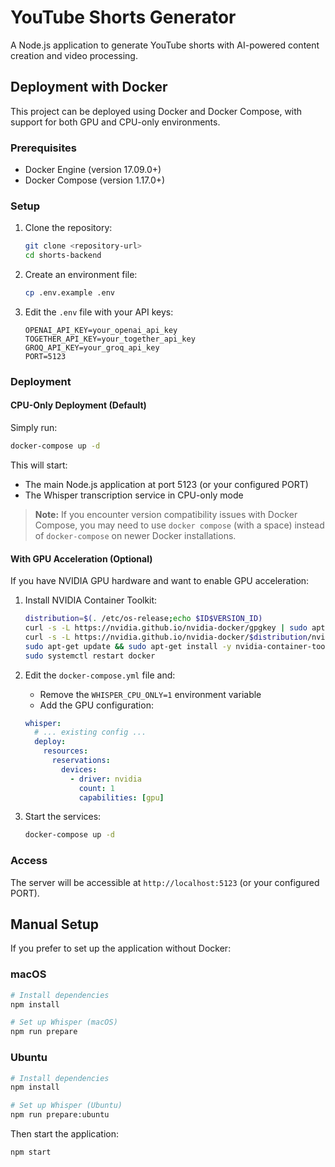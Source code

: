 # YouTube Shorts Generator

A Node.js application to generate YouTube shorts with AI-powered content creation and video processing.

## Deployment with Docker

This project can be deployed using Docker and Docker Compose, with support for both GPU and CPU-only environments.

### Prerequisites

- Docker Engine (version 17.09.0+)
- Docker Compose (version 1.17.0+)

### Setup

1. Clone the repository:

   ```bash
   git clone <repository-url>
   cd shorts-backend
   ```

2. Create an environment file:

   ```bash
   cp .env.example .env
   ```

3. Edit the `.env` file with your API keys:
   ```
   OPENAI_API_KEY=your_openai_api_key
   TOGETHER_API_KEY=your_together_api_key
   GROQ_API_KEY=your_groq_api_key
   PORT=5123
   ```

### Deployment

#### CPU-Only Deployment (Default)

Simply run:

```bash
docker-compose up -d
```

This will start:

- The main Node.js application at port 5123 (or your configured PORT)
- The Whisper transcription service in CPU-only mode

> **Note:** If you encounter version compatibility issues with Docker Compose, you may need to use `docker compose` (with a space) instead of `docker-compose` on newer Docker installations.

#### With GPU Acceleration (Optional)

If you have NVIDIA GPU hardware and want to enable GPU acceleration:

1. Install NVIDIA Container Toolkit:

   ```bash
   distribution=$(. /etc/os-release;echo $ID$VERSION_ID)
   curl -s -L https://nvidia.github.io/nvidia-docker/gpgkey | sudo apt-key add -
   curl -s -L https://nvidia.github.io/nvidia-docker/$distribution/nvidia-docker.list | sudo tee /etc/apt/sources.list.d/nvidia-docker.list
   sudo apt-get update && sudo apt-get install -y nvidia-container-toolkit
   sudo systemctl restart docker
   ```

2. Edit the `docker-compose.yml` file and:

   - Remove the `WHISPER_CPU_ONLY=1` environment variable
   - Add the GPU configuration:

   ```yaml
   whisper:
     # ... existing config ...
     deploy:
       resources:
         reservations:
           devices:
             - driver: nvidia
               count: 1
               capabilities: [gpu]
   ```

3. Start the services:
   ```bash
   docker-compose up -d
   ```

### Access

The server will be accessible at `http://localhost:5123` (or your configured PORT).

## Manual Setup

If you prefer to set up the application without Docker:

### macOS

```bash
# Install dependencies
npm install

# Set up Whisper (macOS)
npm run prepare
```

### Ubuntu

```bash
# Install dependencies
npm install

# Set up Whisper (Ubuntu)
npm run prepare:ubuntu
```

Then start the application:

```bash
npm start
```

